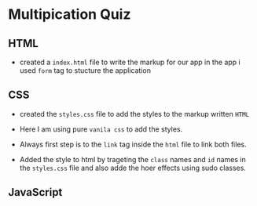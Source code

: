 # Multipication Quiz

## HTML

- created a `index.html` file to write the markup for our app in the app i used `form` tag to stucture the application

## CSS

- created the `styles.css` file to add the styles to the markup written `HTML`

- Here I am using pure `vanila css` to add the styles.

- Always first step is to the `link` tag inside the `html` file to link both files.

- Added the style to html by trageting the `class` names and `id` names in the `styles.css` file and also adde the hoer effects using sudo classes.

## JavaScript

